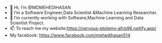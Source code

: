 - 👋 Hi, I’m @MDMEHEDIHASAN
- 👀 I’m a Software Engineer,Data Scientist &Machine Learning Researcher.
- 🌱 I’m currently working with Software,Machine Learning and Data Scientist  Project.
- 📫 To reach me my website:https://nervous-ptolemy-afcb96.netlify.app/
- My facebook: https://www.facebook.com/mehedihasan514

<!---
MDMEHEDIHASA/MDMEHEDIHASA is a ✨ special ✨ repository because its `README.md` (this file) appears on your GitHub profile.
You can click the Preview link to take a look at your changes.
--->
